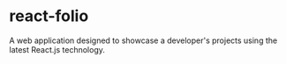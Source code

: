 # react-folio
A web application designed to showcase a developer's projects using the latest React.js technology.
